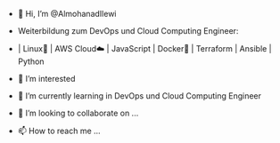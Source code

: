 - 👋 Hi, I’m @AlmohanadIlewi

- Weiterbildung zum DevOps und Cloud Computing Engineer:
- | Linux🐧 | AWS Cloud☁️ | JavaScript | Docker🐳 | Terraform | Ansible | Python
- 👀 I’m interested 
- 🌱 I’m currently learning in DevOps und Cloud Computing Engineer
- 💞️ I’m looking to collaborate on ...
- 📫 How to reach me ...

<!---
AlmohanadIlewi/AlmohanadIlewi is a ✨ special ✨ repository because its `README.md` (this file) appears on your GitHub profile.
You can click the Preview link to take a look at your changes.
--->
